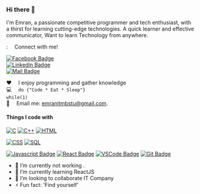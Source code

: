 ### Hi there 👋


I'm Emran, a passionate competitive programmer and tech enthusiast, with a thirst for learning cutting-edge technologies. A quick learner and effective communicator, Want to learn Technology from anywhere.

: &emsp;Connect with me!

[![Facebook Badge](https://img.shields.io/badge/Facebook-1877F2?style=for-the-badge&logo=facebook&logoColor=white)](https://www.facebook.com/its.Emranali/)  
[![Linkedin Badge](https://img.shields.io/badge/LinkedIn-0077B5?style=for-the-badge&logo=linkedin&logoColor=white)](https://www.linkedin.com/in/itsemran/)  
[![Mail Badge](https://img.shields.io/badge/Gmail-D14836?style=for-the-badge&logo=gmail&logoColor=white)](mailto:emranitmbstu@gmail.com)

:hearts: &emsp;I enjoy programming and gather knowledge <br/>
:computer: &emsp;`do {"Code * Eat * Sleep"}` <br/>
`while(1)` <br/>
:e-mail: &emsp;Email me: emranitmbstu@gmail.com.<br/>


#### Things I code with

[![C](https://img.shields.io/badge/-C-White?style=for-the-badge&labelColor=black&logo=c&logoColor=white)](#)
[![C++](https://img.shields.io/badge/-CPP-0864aa?style=for-the-badge&labelColor=black&logo=cplusplus&logoColor=blue)](#)
[![HTML](https://img.shields.io/badge/-HTML-EC7063?style=for-the-badge&labelColor=black&logo=html5&logoColor=#EC7063)](#)

[![CSS](https://img.shields.io/badge/-CSS-186A3B?style=for-the-badge&labelColor=black&logo=css3&logoColor=186A3B)](#)
[![SQL](https://img.shields.io/badge/-SQL-186A3B?style=for-the-badge&labelColor=black&logo=mysql&logoColor=white)](#)

[![Javascript Badge](https://img.shields.io/badge/-Javascript-F0DB4F?style=for-the-badge&labelColor=black&logo=javascript&logoColor=F0DB4F)](#)
[![React Badge](https://img.shields.io/badge/-React-61DBFB?style=for-the-badge&labelColor=black&logo=react&logoColor=61DBFB)](#)
  [![VSCode Badge](https://img.shields.io/badge/Visual_Studio-5C2D91?style=for-the-badge&logo=visual%20studio&logoColor=white)](#)
   [![Git Badge](https://img.shields.io/badge/Git-F05032?style=for-the-badge&logo=git&logoColor=white)](#)





- 🔭 I’m currently not working .
- 🌱 I’m currently learning ReactJS
- 👯 I’m looking to collaborate IT Company 
- ⚡ Fun fact: 'Find yourself'
